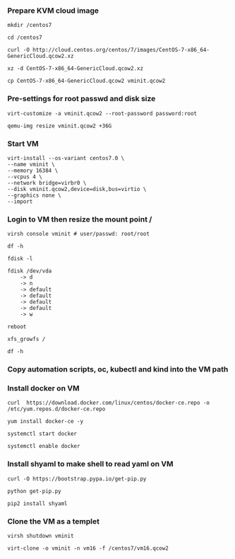 ### Prepare KVM cloud image
```
mkdir /centos7

cd /centos7

curl -O http://cloud.centos.org/centos/7/images/CentOS-7-x86_64-GenericCloud.qcow2.xz

xz -d CentOS-7-x86_64-GenericCloud.qcow2.xz

cp CentOS-7-x86_64-GenericCloud.qcow2 vminit.qcow2
```

### Pre-settings for root passwd and disk size
```
virt-customize -a vminit.qcow2 --root-password password:root

qemu-img resize vminit.qcow2 +36G
```

### Start VM
```
virt-install --os-variant centos7.0 \
--name vminit \
--memory 16384 \
--vcpus 4 \
--network bridge=virbr0 \
--disk vminit.qcow2,device=disk,bus=virtio \
--graphics none \
--import
```

### Login to VM then resize the mount point / 
```
virsh console vminit # user/passwd: root/root

df -h

fdisk -l

fdisk /dev/vda
    -> d
    -> n
    -> default
    -> default
    -> default
    -> default
    -> w

reboot

xfs_growfs /

df -h
```

### Copy automation scripts, oc, kubectl and kind into the VM path

### Install docker on VM
```
curl  https://download.docker.com/linux/centos/docker-ce.repo -o /etc/yum.repos.d/docker-ce.repo

yum install docker-ce -y

systemctl start docker

systemctl enable docker
```

### Install shyaml to make shell to read yaml on VM
```
curl -O https://bootstrap.pypa.io/get-pip.py

python get-pip.py

pip2 install shyaml
```

### Clone the VM as a templet
```
virsh shutdown vminit

virt-clone -o vminit -n vm16 -f /centos7/vm16.qcow2
```

